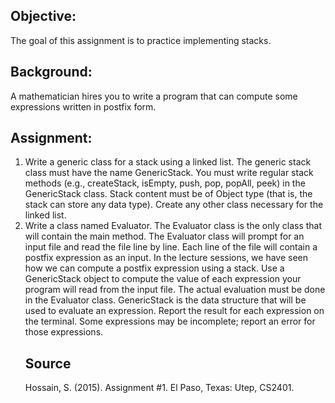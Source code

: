 <h2>Objective:</h2> The goal of this assignment is to practice implementing stacks.

<h2>Background:</h2> A mathematician hires you to write a program that can compute some expressions
written in postfix form.

<h2>Assignment:</h2>
<ol>
<li>Write a generic class for a stack using a linked list. The generic stack class must have the
name GenericStack. You must write regular stack methods (e.g., createStack, isEmpty,
push, pop, popAll, peek) in the GenericStack class. Stack content must be of Object
type (that is, the stack can store any data type). Create any other class necessary for the linked
  list. </li>
<li>Write a class named Evaluator. The Evaluator class is the only class that will contain
the main method. The Evaluator class will prompt for an input file and read the file line
by line. Each line of the file will contain a postfix expression as an input. In the lecture
sessions, we have seen how we can compute a postfix expression using a stack. Use a
GenericStack object to compute the value of each expression your program will read
from the input file. The actual evaluation must be done in the Evaluator class.
GenericStack is the data structure that will be used to evaluate an expression. Report the
result for each expression on the terminal. Some expressions may be incomplete; report an
  error for those expressions. </li>
  
<h2>Source</h2>
Hossain, S. (2015). Assignment #1. El Paso, Texas: Utep, CS2401.
